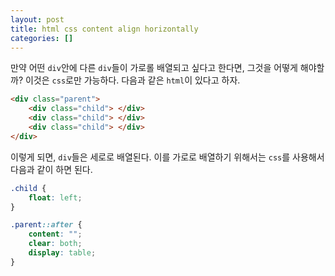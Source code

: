 ```yaml
---
layout: post
title: html css content align horizontally
categories: []
---
```


만약 어떤 `div`안에 다른 `div`들이 가로롤 배열되고 싶다고 한다면, 그것을 어떻게 해야할까? 이것은 `css`로만 가능하다. 다음과 같은 `html`이 있다고 하자.


```html
<div class="parent">
	<div class="child"> </div>
	<div class="child"> </div>
	<div class="child"> </div>
</div>
```

이렇게 되면, `div`들은 세로로 배열된다. 이를 가로로 배열하기 위해서는 `css`를 사용해서 다음과 같이 하면 된다.

```css
.child {
	float: left;
}

.parent::after {
	content: "";
	clear: both;
	display: table;
}
```


